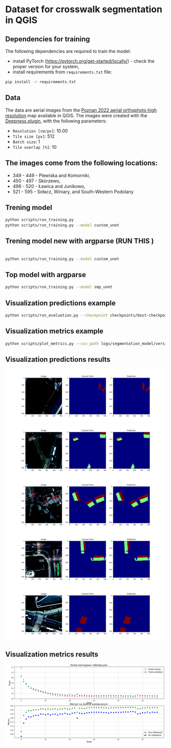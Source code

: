 # Dataset for crosswalk segmentation in QGIS

## Dependencies for training

The following dependencies are required to train the model:
- install PyTorch (https://pytorch.org/get-started/locally/) - check the proper version for your system,
- install requirements from `requirements.txt` file:
```bash
pip install -r requirements.txt
```


## Data

The data are aerial images from the [Poznan 2022 aerial orthophoto high resolution](https://qms.nextgis.com/geoservices/5693/) map available in QGIS.
The images were created with the [Deepness plugin](https://plugins.qgis.org/plugins/deepness/), with the following parameters:
- `Resolution [cm/px]`: 10.00
- `Tile size [px]`: 512
- `Batch size`: 1
- `Tile overlap [%]`: 10

The images come from the following locations:
- 
- 349 - 449 - Plewiska and Komorniki,
- 450 - 497 - Skórzewo,
- 498 - 520 - Ławica and Junikowo,
- 521 - 595 - Sołacz, Winiary, and South-Western Podolany 
## Trening model
```bash
python scripts/run_training.py
python scripts/run_training.py --model custom_unet

```
## Trening model new with argparse (RUN THIS )
```bash

python scripts/run_training.py --model custom_unet

```
## Top model with argparse 
```bash
python scripts/run_training.py --model smp_unet
```
## Visualization predictions example
```bash
python scripts/run_evaluation.py --checkpoint checkpoints/best-checkpoint.ckpt --images_dir data/data --masks_dir data/annotated_data/all_in_one --num_samples 5

```
## Visualization metrics example
```bash
python scripts/plot_metrics.py --csv_path logs/segmentation_model/version_4/metrics.csv
```
## Visualization predictions results

![Results](predict_result/Figure_1.png)
![Results](predict_result/Figure_2.png)
![Results](predict_result/Figure_5.png)
![Results](predict_result/Figure_8.png)
![Results](predict_result/Figure_9.png)

## Visualization metrics results
![Results](predict_result/Result_metrics.png)
